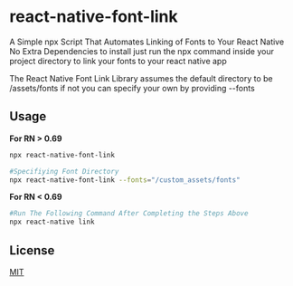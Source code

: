 # react-native-font-link

A Simple npx Script That Automates Linking of Fonts to Your React Native No Extra Dependencies
to install just run the npx command inside your project directory to link your fonts to your react native app

The React Native Font Link Library assumes the default directory to be /assets/fonts if not you can specify your own by providing --fonts


## Usage
**For RN > 0.69**
```bash
npx react-native-font-link

#Specifiying Font Directory
npx react-native-font-link --fonts="/custom_assets/fonts"

```

**For RN < 0.69**
```bash
#Run The Following Command After Completing the Steps Above
npx react-native link

```


## License
[MIT](https://choosealicense.com/licenses/MIT/)